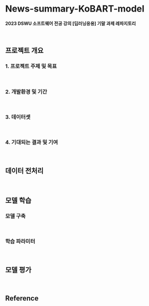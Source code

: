 # News-summary-KoBART-model
**2023 DSWU 소프트웨어 전공 강의 [딥러닝응용] 기말 과제 레파지토리**

<br/>

## 프로젝트 개요
### 1. 프로젝트 주제 및 목표

<br/>

### 2. 개발환경 및 기간

<br/>

### 3. 데이터셋

<br/>

### 4. 기대되는 결과 및 기여

<br/>

## 데이터 전처리

<br/>

## 모델 학습
### 모델 구축

<br/>

### 학습 파라미터

<br/>

## 모델 평가

<br/>

## Reference
